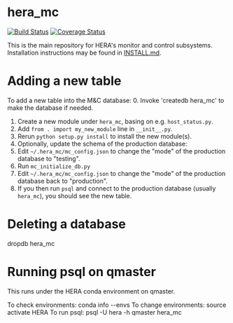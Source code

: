 # hera_mc

[![Build Status](https://travis-ci.org/HERA-Team/hera_mc.svg?branch=master)](https://travis-ci.org/HERA-Team/hera_mc)
[![Coverage Status](https://coveralls.io/repos/github/HERA-Team/hera_mc/badge.svg?branch=master)](https://coveralls.io/github/HERA-Team/hera_mc?branch=master)

This is the main repository for HERA's monitor and control subsystems.
Installation instructions may be found in [INSTALL.md](./INSTALL.md).

# Adding a new table

To add a new table into the M&C database:
0. Invoke 'createdb hera_mc' to make the database if needed.
1. Create a new module under `hera_mc`, basing on e.g. `host_status.py`.
2. Add `from . import my_new_module` line in `__init__.py`.
3. Rerun `python setup.py install` to install the new module(s).
4. Optionally, update the schema of the production database:
  1. Edit `~/.hera_mc/mc_config.json` to change the "mode" of the
	 production database to "testing".
  2. Run `mc_initialize_db.py`
  3. Edit `~/.hera_mc/mc_config.json` to change the "mode" of the
	 production database back to "production".
  4. If you then run `psql` and connect to the production database (usually
     `hera_mc`), you should see the new table.

# Deleting a database
dropdb hera_mc

# Running psql on qmaster

This runs under the HERA conda environment on qmaster.  

To check environments: conda info --envs
To change environments:  source activate HERA
To run psql:  psql -U hera -h qmaster hera_mc

